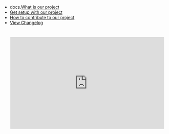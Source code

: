 - docs.[What is our project]()
- [Get setup with our project](getting-setup.)
- [How to contribute to our project](how-to-contribute.)
- [View Changelog](changelog.)

<iframe src="https://discord.com/widget?id=1139553863175778367&theme=dark" width="100%" height="300" allowtransparency="true"
frameborder="0" sandbox="allow-popups allow-popups-to-escape-sandbox allow-same-origin allow-scripts" style="padding:
5%"></iframe>